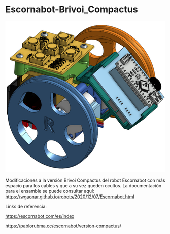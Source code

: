 # Escornabot-Brivoi_Compactus

<img src="Imagenes/portadaOnshape.png">

Modificaciones a la versión Brivoi Compactus del robot Escornabot con más espacio para los cables y que a su vez queden ocultos.
La documentación para el ensamble se puede consultar aquí: https://wgaonar.github.io/robots/2020/12/07/Escornabot.html

Links de referencia:

https://escornabot.com/es/index

https://pablorubma.cc/escornabot/version-compactus/
